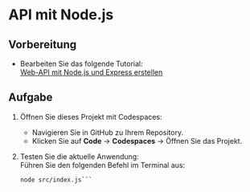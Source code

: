 # API mit Node.js

## Vorbereitung
- Bearbeiten Sie das folgende Tutorial:  
  [Web-API mit Node.js und Express erstellen](https://learn.microsoft.com/de-de/training/modules/build-web-api-nodejs-express/1-introduction)  

## Aufgabe
1. Öffnen Sie dieses Projekt mit Codespaces:  
   - Navigieren Sie in GitHub zu Ihrem Repository.  
   - Klicken Sie auf **Code** → **Codespaces** → Öffnen Sie das Projekt.  

2. Testen Sie die aktuelle Anwendung:  
   Führen Sie den folgenden Befehl im Terminal aus:  
   ```bash
   node src/index.js```
